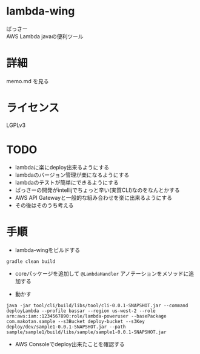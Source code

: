 # lambda-wing
ばっさー  
AWS Lambda javaの便利ツール  


# 詳細
memo.md を見る

# ライセンス
LGPLv3

# TODO
- lambdaに楽にdeploy出来るようにする
- lambdaのバージョン管理が楽になるようにする
- lambdaのテストが簡単にできるようにする
- ばっさーの開発がintellijでちょっと辛い(実質CLI)なのをなんとかする
- AWS API Gatewayと一般的な組み合わせを楽に出来るようにする
- その後はそのうち考える
 
# 手順
- lambda-wingをビルドする

```
gradle clean build
```

- coreパッケージを追加して `@LambdaHandler` アノテーションをメソッドに追加する

- 動かす

```
java -jar tool/cli/build/libs/tool/cli-0.0.1-SNAPSHOT.jar --command deployLambda --profile bassar --region us-west-2 --role arn:aws:iam::1234567890:role/lambda-poweruser --basePackage com.makotan.sample --s3Bucket deploy-bucket --s3Key deploy/dev/sample1-0.0.1-SNAPSHOT.jar --path sample/sample1/build/libs/sample/sample1-0.0.1-SNAPSHOT.jar
```

- AWS Consoleでdeploy出来たことを確認する

